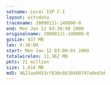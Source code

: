 ```yaml
---
setname: Local ISP C-I
layout: witsdata
tracename: 20090111-140000-0
end: Mon Jan 12 03:30:00 2009
originalname: 20090111-140000-0
gzsize: 837 MB
len: 0:30:00
start: Mon Jan 12 03:00:01 2009
totalwirelen: 11,962 MB
pkts: 21 million
size: 1,614 MB
md5: 4621aa9453cf830c8b38489797a8ed3d
---
```

